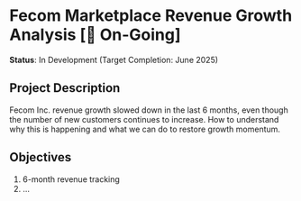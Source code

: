 # Fecom Marketplace Revenue Growth Analysis [🚧 On-Going]

**Status**: In Development (Target Completion: June 2025)  

## Project Description
Fecom Inc. revenue growth slowed down in the last 6 months, even though the number of new customers continues to increase. How to understand why this is happening and what we can do to restore growth momentum.

## Objectives
1. 6-month revenue tracking
2. ...
##